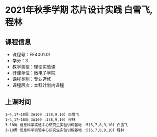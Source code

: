 # 2021年秋季学期 芯片设计实践 白雪飞, 程林






## 课程信息

- 课程号：EE4001.01
- 学分：3
- 教学类型：理论实验课
- 开课单位：微电子学院
- 课程类别：专业选修
- 课程层次：本科计划内课程

## 上课时间

```
1~4,17~18周 3A109 :1(8,9,10) 白雪飞
1~4,17~18周 3A109 :1(8,9,10) 程林
3~18周 信息科学实验中心研究生实验训练基地 :5(6,7,8,9,10) 白雪飞
3~18周 信息科学实验中心研究生实验训练基地 :5(6,7,8,9,10) 程林
```

